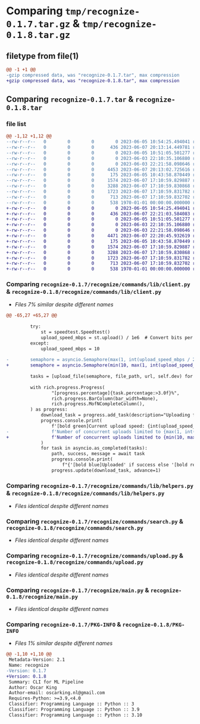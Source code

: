 # Comparing `tmp/recognize-0.1.7.tar.gz` & `tmp/recognize-0.1.8.tar.gz`

## filetype from file(1)

```diff
@@ -1 +1 @@
-gzip compressed data, was "recognize-0.1.7.tar", max compression
+gzip compressed data, was "recognize-0.1.8.tar", max compression
```

## Comparing `recognize-0.1.7.tar` & `recognize-0.1.8.tar`

### file list

```diff
@@ -1,12 +1,12 @@
--rw-r--r--   0        0        0        0 2023-06-05 10:54:25.494041 recognize-0.1.7/README.md
--rw-r--r--   0        0        0      436 2023-06-07 20:13:14.449781 recognize-0.1.7/pyproject.toml
--rw-r--r--   0        0        0        0 2023-06-05 10:51:05.501277 recognize-0.1.7/recognize/__init__.py
--rw-r--r--   0        0        0        0 2023-06-03 22:10:35.106880 recognize-0.1.7/recognize/commands/__init__.py
--rw-r--r--   0        0        0        0 2023-06-03 22:21:58.098646 recognize-0.1.7/recognize/commands/lib/__init__.py
--rw-r--r--   0        0        0     4453 2023-06-07 20:13:02.725616 recognize-0.1.7/recognize/commands/lib/client.py
--rw-r--r--   0        0        0      175 2023-06-05 10:43:58.870449 recognize-0.1.7/recognize/commands/lib/entries.py
--rw-r--r--   0        0        0     1574 2023-06-07 17:10:59.829887 recognize-0.1.7/recognize/commands/lib/helpers.py
--rw-r--r--   0        0        0     3288 2023-06-07 17:10:59.830868 recognize-0.1.7/recognize/commands/search.py
--rw-r--r--   0        0        0     1723 2023-06-07 17:10:59.831782 recognize-0.1.7/recognize/commands/upload.py
--rw-r--r--   0        0        0      713 2023-06-07 17:10:59.832702 recognize-0.1.7/recognize/main.py
--rw-r--r--   0        0        0      538 1970-01-01 00:00:00.000000 recognize-0.1.7/PKG-INFO
+-rw-r--r--   0        0        0        0 2023-06-05 10:54:25.494041 recognize-0.1.8/README.md
+-rw-r--r--   0        0        0      436 2023-06-07 22:21:03.584083 recognize-0.1.8/pyproject.toml
+-rw-r--r--   0        0        0        0 2023-06-05 10:51:05.501277 recognize-0.1.8/recognize/__init__.py
+-rw-r--r--   0        0        0        0 2023-06-03 22:10:35.106880 recognize-0.1.8/recognize/commands/__init__.py
+-rw-r--r--   0        0        0        0 2023-06-03 22:21:58.098646 recognize-0.1.8/recognize/commands/lib/__init__.py
+-rw-r--r--   0        0        0     4471 2023-06-07 22:20:45.932619 recognize-0.1.8/recognize/commands/lib/client.py
+-rw-r--r--   0        0        0      175 2023-06-05 10:43:58.870449 recognize-0.1.8/recognize/commands/lib/entries.py
+-rw-r--r--   0        0        0     1574 2023-06-07 17:10:59.829887 recognize-0.1.8/recognize/commands/lib/helpers.py
+-rw-r--r--   0        0        0     3288 2023-06-07 17:10:59.830868 recognize-0.1.8/recognize/commands/search.py
+-rw-r--r--   0        0        0     1723 2023-06-07 17:10:59.831782 recognize-0.1.8/recognize/commands/upload.py
+-rw-r--r--   0        0        0      713 2023-06-07 17:10:59.832702 recognize-0.1.8/recognize/main.py
+-rw-r--r--   0        0        0      538 1970-01-01 00:00:00.000000 recognize-0.1.8/PKG-INFO
```

### Comparing `recognize-0.1.7/recognize/commands/lib/client.py` & `recognize-0.1.8/recognize/commands/lib/client.py`

 * *Files 7% similar despite different names*

```diff
@@ -65,27 +65,27 @@
 
         try:
             st = speedtest.Speedtest()
             upload_speed_mbps = st.upload() / 1e6  # Convert bits per second to Mbps
         except:
             upload_speed_mbps = 10
 
-        semaphore = asyncio.Semaphore(max(1, int(upload_speed_mbps / 2)))
+        semaphore = asyncio.Semaphore(min(10, max(1, int(upload_speed_mbps / 2))))
 
         tasks = [upload_file(semaphore, file_path, url, self.dev) for file_path in file_paths]
 
         with rich.progress.Progress(
                 "[progress.percentage]{task.percentage:>3.0f}%",
                 rich.progress.BarColumn(bar_width=None),
                 rich.progress.MofNCompleteColumn(),
         ) as progress:
             download_task = progress.add_task(description="Uploading files...", total=len(tasks))
             progress.console.print(
                 f'[bold green]Current upload speed: {int(upload_speed_mbps)} Mbps. '
-                f'Number of concurrent uploads limited to {max(1, int(upload_speed_mbps / 2))}.'
+                f'Number of concurrent uploads limited to {min(10, max(1, int(upload_speed_mbps / 2)))}.'
             )
             for task in asyncio.as_completed(tasks):
                 path, success, message = await task
                 progress.console.print(
                     f"{'[bold blue]Uploaded' if success else '[bold red]Failed'}: {path}. {message if not success else ''}")
                 progress.update(download_task, advance=1)
```

### Comparing `recognize-0.1.7/recognize/commands/lib/helpers.py` & `recognize-0.1.8/recognize/commands/lib/helpers.py`

 * *Files identical despite different names*

### Comparing `recognize-0.1.7/recognize/commands/search.py` & `recognize-0.1.8/recognize/commands/search.py`

 * *Files identical despite different names*

### Comparing `recognize-0.1.7/recognize/commands/upload.py` & `recognize-0.1.8/recognize/commands/upload.py`

 * *Files identical despite different names*

### Comparing `recognize-0.1.7/recognize/main.py` & `recognize-0.1.8/recognize/main.py`

 * *Files identical despite different names*

### Comparing `recognize-0.1.7/PKG-INFO` & `recognize-0.1.8/PKG-INFO`

 * *Files 1% similar despite different names*

```diff
@@ -1,10 +1,10 @@
 Metadata-Version: 2.1
 Name: recognize
-Version: 0.1.7
+Version: 0.1.8
 Summary: CLI for ML Pipeline
 Author: Oscar King
 Author-email: oscarking.nl@gmail.com
 Requires-Python: >=3.9,<4.0
 Classifier: Programming Language :: Python :: 3
 Classifier: Programming Language :: Python :: 3.9
 Classifier: Programming Language :: Python :: 3.10
```

